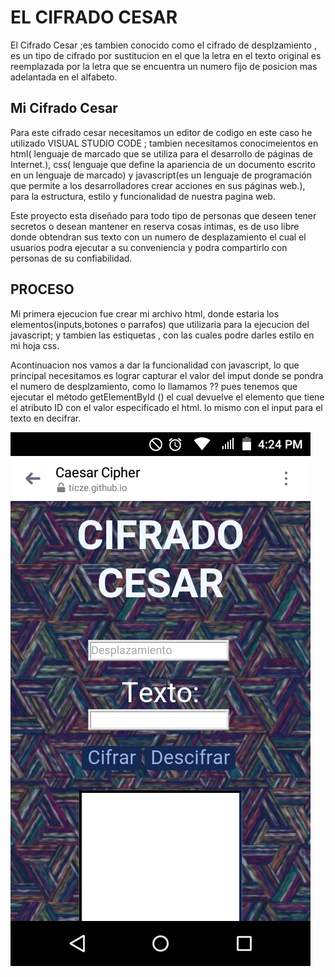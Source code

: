 # EL CIFRADO CESAR

El Cifrado Cesar ;es tambien conocido como el cifrado de desplzamiento , es un tipo de cifrado por sustitucion en el que la letra en el texto original es reemplazada por la letra que se encuentra un numero fijo de posicion mas adelantada en el alfabeto.

## Mi Cifrado Cesar

Para este cifrado cesar necesitamos un editor de codigo en este caso he utilizado VISUAL STUDIO CODE ; tambien necesitamos conocimeientos en html( lenguaje de marcado que se utiliza para el desarrollo de páginas de Internet.), css( lenguaje que define la apariencia de un documento escrito en un lenguaje de marcado) y javascript(es un lenguaje de programación que permite a los desarrolladores crear acciones en sus páginas web.), para la estructura, estilo y funcionalidad de nuestra pagina web. 

Este proyecto esta diseñado para todo tipo de personas que deseen tener secretos o desean mantener en reserva cosas intimas, es de uso libre donde obtendran sus texto con un numero de desplazamiento el cual el usuarios podra ejecutar a su conveniencia y podra compartirlo con personas de su confiabilidad. 

## PROCESO 

Mi primera ejecucion fue crear mi archivo html, donde estaria los elementos(inputs,botones o parrafos) que utilizaria para la ejecucion del javascript; y tambien las estiquetas , con las cuales podre darles estilo en mi hoja css.

Acontinuacion nos vamos a dar la funcionalidad con javascript, lo que principal necesitamos es lograr capturar el valor del imput donde se pondra el numero de desplzamiento, como lo llamamos ?? pues tenemos que ejecutar el método getElementById () el cual devuelve el elemento que tiene el atributo ID con el valor especificado el html.
lo mismo con el input para el texto en decifrar. 

![en moviles](img/Screenshot_2018-06-03-16-24-27.png)

